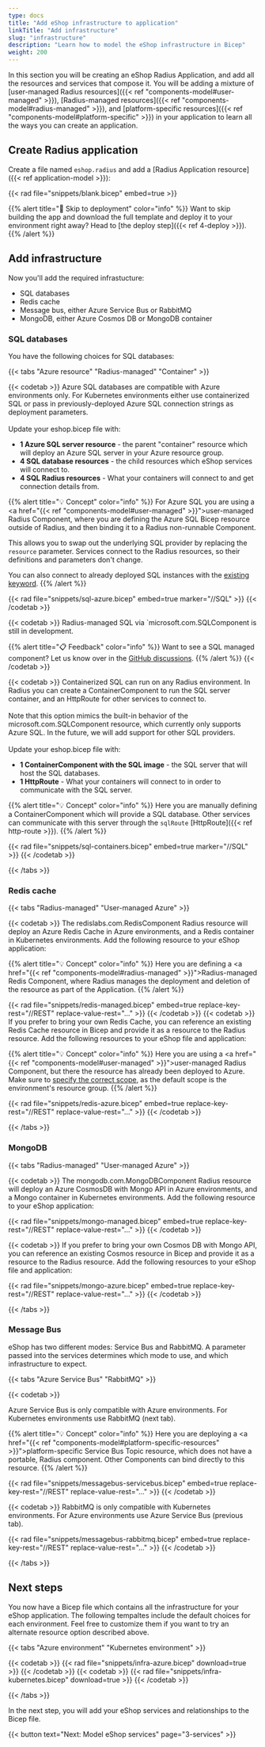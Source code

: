 ```yaml
---
type: docs
title: "Add eShop infrastructure to application"
linkTitle: "Add infrastructure"
slug: "infrastructure"
description: "Learn how to model the eShop infrastructure in Bicep"
weight: 200
---
```


In this section you will be creating an eShop Radius Application, and add all the resources and services that compose it. You will be adding a mixture of [user-managed Radius resources]({{< ref "components-model#user-managed" >}}), [Radius-managed resources]({{< ref "components-model#radius-managed" >}}), and [platform-specific resources]({{< ref "components-model#platform-specific" >}}) in your application to learn all the ways you can create an application.

## Create Radius application

Create a file named `eshop.radius` and add a [Radius Application resource]({{< ref application-model >}}):

{{< rad file="snippets/blank.bicep" embed=true >}}

{{% alert title="🚨 Skip to deployment" color="info" %}}
Want to skip building the app and download the full template and deploy it to your environment right away? Head to [the deploy step]({{< ref 4-deploy >}}).
{{% /alert %}}

## Add infrastructure

Now you'll add the required infrastucture:

- SQL databases
- Redis cache
- Message bus, either Azure Service Bus or RabbitMQ
- MongoDB, either Azure Cosmos DB or MongoDB container

### SQL databases

You have the following choices for SQL databases:

{{< tabs "Azure resource" "Radius-managed" "Container" >}}

{{< codetab >}}
Azure SQL databases are compatible with Azure environments only. For Kubernetes environments either use containerized SQL or pass in previously-deployed Azure SQL connection strings as deployment parameters.
<br /><br />
Update your eshop.bicep file with:
<ul>
<li><b>1 Azure SQL server resource</b> - the parent "container" resource which will deploy an Azure SQL server in your Azure resource group.</li>
<li><b>4 SQL database resources</b> - the child resources which eShop services will connect to.</li>
<li><b>4 SQL Radius resources</b> - What your containers will connect to and get connection details from.</li>
</ul>

{{% alert title="💡 Concept" color="info" %}}
For Azure SQL you are using a <a href="{{< ref "components-model#user-managed" >}}">user-managed Radius Component</a>, where you are defining the Azure SQL Bicep resource outside of Radius, and then binding it to a Radius non-runnable Component.

This allows you to swap out the underlying SQL provider by replacing the `resource` parameter. Services connect to the Radius resources, so their definitions and parameters don't change.

You can also connect to already deployed SQL instances with the [existing keyword](https://docs.microsoft.com/en-us/azure/azure-resource-manager/bicep/resource-declaration?#reference-existing-resources).
{{% /alert %}}

{{< rad file="snippets/sql-azure.bicep" embed=true marker="//SQL" >}}
{{< /codetab >}}

{{< codetab >}}
Radius-managed SQL via `microsoft.com.SQLComponent is still in development.

{{% alert title="📋 Feedback" color="info" %}}
Want to see a SQL managed component? Let us know over in the [GitHub discussions](https://github.com/Azure/radius/discussions/1269).
{{% /alert %}}
{{< /codetab >}}

{{< codetab >}}
Containerized SQL can run on any Radius environment. In Radius you can create a ContainerComponent to run the SQL server container, and an HttpRoute for other services to connect to.
<br /><br>
Note that this option mimics the built-in behavior of the microsoft.com.SQLComponent resource, which currently only supports Azure SQL. In the future, we will add support for other SQL providers.
<br /><br>
Update your eshop.bicep file with:
<ul>
<li><b>1 ContainerComponent with the SQL image</b> - the SQL server that will host the SQL databases.</li>
<li><b>1 HttpRoute</b> - What your containers will connect to in order to communicate with the SQL server.</li>
</ul>

{{% alert title="💡 Concept" color="info" %}}
Here you are manually defining a ContainerComponent which will provide a SQL database. Other services can communicate with this server through the `sqlRoute` [HttpRoute]({{< ref http-route >}}).
{{% /alert %}}

{{< rad file="snippets/sql-containers.bicep" embed=true marker="//SQL" >}}
{{< /codetab >}}

{{< /tabs >}}

### Redis cache

{{< tabs "Radius-managed" "User-managed Azure" >}}

{{< codetab >}}
The redislabs.com.RedisComponent Radius resource will deploy an Azure Redis Cache in Azure environments, and a Redis container in Kubernetes environments. Add the following resource to your eShop application:

{{% alert title="💡 Concept" color="info" %}}
Here you are defining a <a href="{{< ref "components-model#radius-managed" >}}">Radius-managed Redis Component</a>, where Radius manages the deployment and deletion of the resource as part of the Application.
{{% /alert %}}

{{< rad file="snippets/redis-managed.bicep" embed=true replace-key-rest="//REST" replace-value-rest="..." >}}
{{< /codetab >}}
{{< codetab >}}
If you prefer to bring your own Redis Cache, you can reference an existing Redis Cache resource in Bicep and provide it as a resource to the Radius resource. Add the following resources to your eShop file and application:

{{% alert title="💡 Concept" color="info" %}}
Here you are using a <a href="{{< ref "components-model#user-managed" >}}">user-managed Radius Component</a>, but there the resource has already been deployed to Azure. Make sure to [specify the correct scope](https://docs.microsoft.com/en-us/azure/azure-resource-manager/bicep/deploy-to-resource-group?tabs=azure-cli#scope-to-different-resource-group), as the default scope is the environment's resource group.
{{% /alert %}}

{{< rad file="snippets/redis-azure.bicep" embed=true replace-key-rest="//REST" replace-value-rest="..."  >}}
{{< /codetab >}}

{{< /tabs >}}

### MongoDB

{{< tabs "Radius-managed" "User-managed Azure" >}}

{{< codetab >}}
The mongodb.com.MongoDBComponent Radius resource will deploy an Azure CosmosDB with Mongo API in Azure environments, and a Mongo container in Kubernetes environments. Add the following resource to your eShop application:

{{< rad file="snippets/mongo-managed.bicep" embed=true replace-key-rest="//REST" replace-value-rest="..."  >}}
{{< /codetab >}}

{{< codetab >}}
If you prefer to bring your own Cosmos DB with Mongo API, you can reference an existing Cosmos resource in Bicep and provide it as a resource to the Radius resource. Add the following resources to your eShop file and application:

{{< rad file="snippets/mongo-azure.bicep" embed=true replace-key-rest="//REST" replace-value-rest="..."  >}}
{{< /codetab >}}

{{< /tabs >}}

### Message Bus

eShop has two different modes: Service Bus and RabbitMQ. A parameter passed into the services determines which mode to use, and which infrastructure to expect.

{{< tabs "Azure Service Bus" "RabbitMQ" >}}

{{< codetab >}}

Azure Service Bus is only compatible with Azure environments. For Kubernetes environments use RabbitMQ (next tab).

{{% alert title="💡 Concept" color="info" %}}
Here you are deploying a <a href="{{< ref "components-model#platform-specific-resources" >}}">platform-specific Service Bus Topic resource</a>, which does not have a portable, Radius component. Other Components can bind directly to this resource.
{{% /alert %}}

{{< rad file="snippets/messagebus-servicebus.bicep" embed=true replace-key-rest="//REST" replace-value-rest="..."  >}}
{{< /codetab >}}

{{< codetab >}}
RabbitMQ is only compatible with Kubernetes environments. For Azure environments use Azure Service Bus (previous tab).

{{< rad file="snippets/messagebus-rabbitmq.bicep" embed=true replace-key-rest="//REST" replace-value-rest="..."  >}}
{{< /codetab >}}

{{< /tabs >}}

## Next steps

You now have a Bicep file which contains all the infrastructure for your eShop application. The following tempaltes include the default choices for each environment. Feel free to customize them if you want to try an alternate resource option described above.

{{< tabs "Azure environment" "Kubernetes environment" >}}

{{< codetab >}}
{{< rad file="snippets/infra-azure.bicep" download=true >}}
{{< /codetab >}}
{{< codetab >}}
{{< rad file="snippets/infra-kubernetes.bicep" download=true >}}
{{< /codetab >}}

{{< /tabs >}}

In the next step, you will add your eShop services and relationships to the Bicep file.

{{< button text="Next: Model eShop services" page="3-services" >}}
